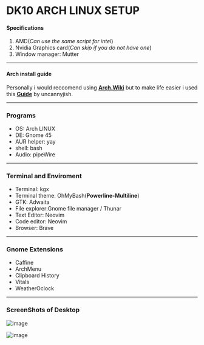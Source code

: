# DK10 ARCH LINUX SETUP

#### Specifications
1. AMD(*Can use the same script for intel*) 
2. Nvidia Graphics card(_Can skip if you do not have one_)
3. Window manager: Mutter
___
#### Arch install guide
Personally i would reccomend using **[Arch.Wiki](archwiki.org)** but to make life easier i used this **[Guide](https://emerald-bun-ee0.notion.site/Arch-Linux-Dual-Boot-Guide-84140e4c5ac94b89baf1647486594325)** by uncannyjish.
___
### Programs
- OS: Arch LINUX
- DE: Gnome 45 
- AUR helper: yay
- shell: bash 
- Audio: pipeWire
___
### Terminal and Enviroment
- Terminal: kgx
- Terminal theme: OhMyBash(**Powerline-Multiline**)
- GTK: Adwaita
- File explorer:Gnome file manager / Thunar
- Text Editor: Neovim
- Code editor: Neovim 
- Browser: Brave
*******
### Gnome Extensions
- Caffine
- ArchMenu
- Clipboard History
- Vitals
- WeatherOclock
___
### ScreenShots of Desktop
![image](~/Setup/Desktop.png)

![image](~/Setup/Neoftech.png)


